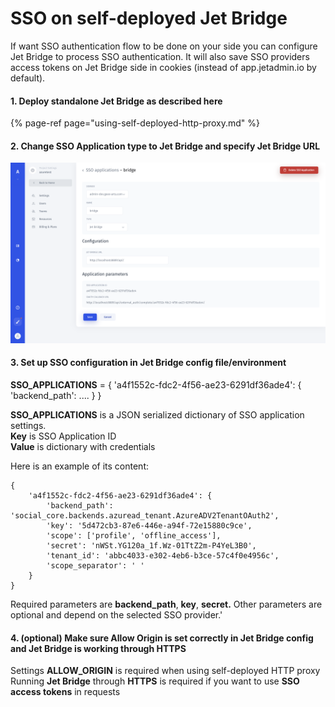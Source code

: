 # SSO on self-deployed Jet Bridge

If want SSO authentication flow to be done on your side you can configure Jet Bridge to process SSO authentication. It will also save SSO providers access tokens on Jet Bridge side in cookies \(instead of app.jetadmin.io by default\).

#### 1. Deploy standalone Jet Bridge as described here

{% page-ref page="using-self-deployed-http-proxy.md" %}

#### 2. Change SSO Application type to Jet Bridge and specify Jet Bridge URL

![](../.gitbook/assets/image%20%28342%29.png)



#### 3. Set up SSO configuration in Jet Bridge config file/environment

**SSO\_APPLICATIONS** = { 'a4f1552c-fdc2-4f56-ae23-6291df36ade4': { 'backend\_path': .... } }

**SSO\_APPLICATIONS** is a JSON serialized dictionary of SSO application settings.   
**Key** is SSO Application ID  
**Value** is dictionary with credentials

  
Here is an example of its content:

```text
{
    'a4f1552c-fdc2-4f56-ae23-6291df36ade4': {
        'backend_path': 'social_core.backends.azuread_tenant.AzureADV2TenantOAuth2',
        'key': '5d472cb3-87e6-446e-a94f-72e15880c9ce',
        'scope': ['profile', 'offline_access'],
        'secret': 'nWSt.YG120a_1f.Wz-01TtZ2m-P4YeL3B0',
        'tenant_id': 'abbc4033-e302-4eb6-b3ce-57c4f0e4956c',
        'scope_separator': ' '
    }
}
```

Required parameters are **backend\_path**, **key**, **secret.** Other parameters are optional and depend on the selected SSO provider.'

#### 4. \(optional\) Make sure Allow Origin is set correctly in Jet Bridge config and Jet Bridge is working through HTTPS

Settings **ALLOW\_ORIGIN** is required when using self-deployed HTTP proxy  
Running **Jet Bridge** through **HTTPS** is required if you want to use **SSO access tokens** in requests

